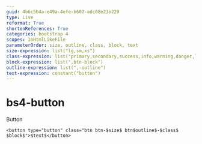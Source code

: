 ```yaml
---
guid: 4b6c5b4a-e49a-4efe-b602-adc08e23b229
type: Live
reformat: True
shortenReferences: True
categories: bootstrap 4
scopes: InHtmlLikeFile
parameterOrder: size, outline, class, block, text
size-expression: list("lg,sm,xs")
class-expression: list("primary,secondary,success,info,warning,danger,link")
block-expression: list(",btn-block")
outline-expression: list(",-outline")
text-expression: constant("button")
---
```


# bs4-button

Button

```
<button type="button" class="btn btn-$size$ btn$outline$-$class$ $block$">$text$</button>
```
